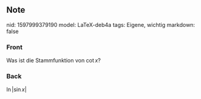 ## Note
nid: 1597999379190
model: LaTeX-deb4a
tags: Eigene, wichtig
markdown: false

### Front
Was ist die Stammfunktion von $\cot x$?

### Back
$\ln |\sin x|$
